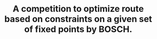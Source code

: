 ---
title: A competition to optimize route based on constraints on a given set of fixed points by BOSCH.
tags: [Competition, Algorithms]
style: fill
color: primary
description: My team came 6th among all the IIT that participated and we got joint silver for our approach
external_url: 
---